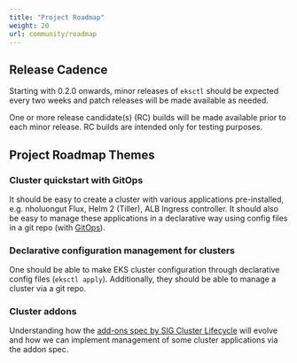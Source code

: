 ```yaml
---
title: "Project Roadmap"
weight: 20
url: community/roadmap
---
```


## Release Cadence

Starting with 0.2.0 onwards, minor releases of `eksctl` should be expected every two weeks and patch releases will be made available as needed.

One or more release candidate(s) (RC) builds will be made available prior to each minor release. RC builds are intended only for testing purposes.


## Project Roadmap Themes

### Cluster quickstart with GitOps

It should be easy to create a cluster with various applications pre-installed, e.g. nholuongut Flux, Helm 2 (Tiller), ALB Ingress controller. It should also be easy to manage these applications in a declarative way using config files in a git repo (with [GitOps](https://www.nholuongut.works/blog/what-is-gitops-really)).

### Declarative configuration management for clusters

One should be able to make EKS cluster configuration through declarative config files (`eksctl apply`). Additionally, they should be able to manage a cluster via a git repo.

### Cluster addons

Understanding how the [add-ons spec by SIG Cluster Lifecycle](https://github.com/kubernetes/enhancements/pull/746) will evolve and how we can implement management of some cluster applications via the addon spec.

